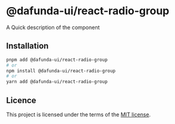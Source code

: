# @dafunda-ui/react-radio-group

A Quick description of the component

## Installation

```sh
pnpm add @dafunda-ui/react-radio-group
# or
npm install @dafunda-ui/react-radio-group
# or
yarn add @dafunda-ui/react-radio-group
```

## Licence

This project is licensed under the terms of the
[MIT license](https://github.com/dafundacom/dafunda-ui/blob/master/LICENSE).
